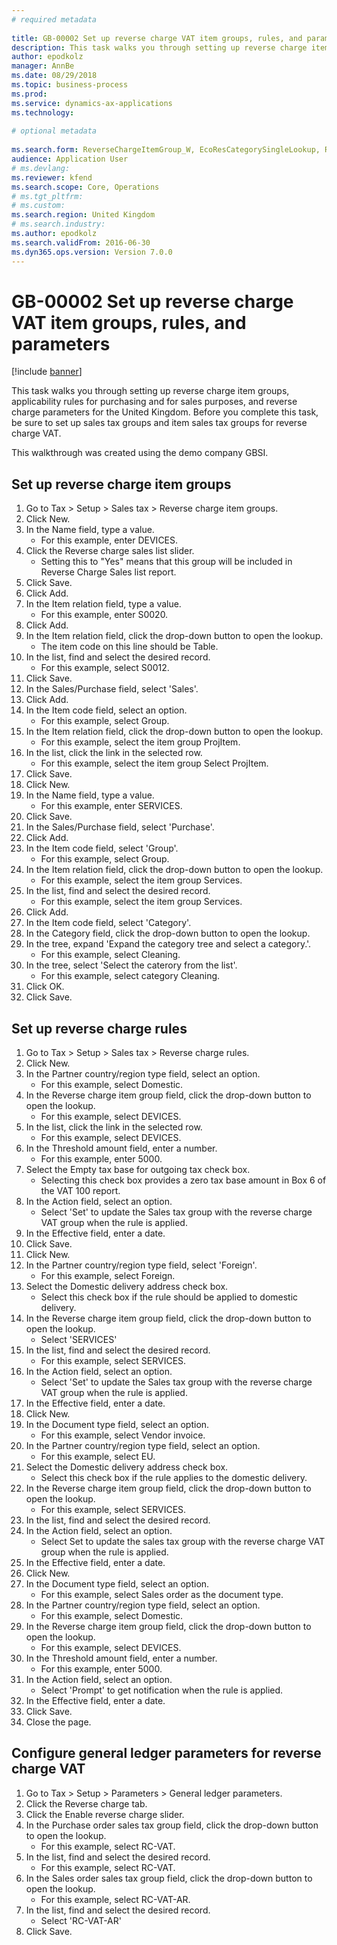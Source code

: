 ```yaml
--- 
# required metadata 
 
title: GB-00002 Set up reverse charge VAT item groups, rules, and parameters
description: This task walks you through setting up reverse charge item groups, applicability rules for purchasing and for sales purposes, and reverse charge parameters for the United Kingdom. 
author: epodkolz
manager: AnnBe 
ms.date: 08/29/2018
ms.topic: business-process 
ms.prod:  
ms.service: dynamics-ax-applications 
ms.technology:  
 
# optional metadata 
 
ms.search.form: ReverseChargeItemGroup_W, EcoResCategorySingleLookup, ReverseChargeRule_W, LedgerParameters, TaxGroupLookup   
audience: Application User 
# ms.devlang:  
ms.reviewer: kfend
ms.search.scope: Core, Operations 
# ms.tgt_pltfrm:  
# ms.custom:  
ms.search.region: United Kingdom
# ms.search.industry: 
ms.author: epodkolz
ms.search.validFrom: 2016-06-30 
ms.dyn365.ops.version: Version 7.0.0 
---
```

# GB-00002 Set up reverse charge VAT item groups, rules, and parameters

[!include [banner](../../includes/banner.md)]

This task walks you through setting up reverse charge item groups, applicability rules for purchasing and for sales purposes, and reverse charge parameters for the United Kingdom.  Before you complete this task, be sure to set up sales tax groups and item sales tax groups for reverse charge VAT. 

This walkthrough was created using the demo company GBSI.


## Set up reverse charge item groups
1. Go to Tax > Setup > Sales tax > Reverse charge item groups.
2. Click New.
3. In the Name field, type a value.
    * For this example, enter DEVICES.  
4. Click the Reverse charge sales list slider.
    * Setting this to "Yes"  means that this group will be included in Reverse Charge Sales list report.  
5. Click Save.
6. Click Add.
7. In the Item relation field, type a value.
    * For this example, enter S0020.  
8. Click Add.
9. In the Item relation field, click the drop-down button to open the lookup.
    * The item code on this line should be Table.  
10. In the list, find and select the desired record.
    * For this example, select S0012.  
11. Click Save.
12. In the Sales/Purchase field, select 'Sales'.
13. Click Add.
14. In the Item code field, select an option.
    * For this example, select Group.  
15. In the Item relation field, click the drop-down button to open the lookup.
    * For this example, select the item group ProjItem.  
16. In the list, click the link in the selected row.
    * For this example, select the item group Select ProjItem.  
17. Click Save.
18. Click New.
19. In the Name field, type a value.
    * For this example, enter SERVICES.  
20. Click Save.
21. In the Sales/Purchase field, select 'Purchase'.
22. Click Add.
23. In the Item code field, select 'Group'.
    * For this example, select Group.  
24. In the Item relation field, click the drop-down button to open the lookup.
    * For this example, select the item group Services.  
25. In the list, find and select the desired record.
    * For this example, select the item group Services.  
26. Click Add.
27. In the Item code field, select 'Category'.
28. In the Category field, click the drop-down button to open the lookup.
29. In the tree, expand 'Expand the category tree and select a category.'.
    * For this example, select Cleaning.  
30. In the tree, select 'Select the caterory from the list'.
    * For this example, select category Cleaning.  
31. Click OK.
32. Click Save.

## Set up reverse charge rules
1. Go to Tax > Setup > Sales tax > Reverse charge rules.
2. Click New.
3. In the Partner country/region type field, select an option.
    * For this example, select Domestic.  
4. In the Reverse charge item group field, click the drop-down button to open the lookup.
    * For this example, select DEVICES.  
5. In the list, click the link in the selected row.
    * For this example, select DEVICES.  
6. In the Threshold amount field, enter a number.
    * For this example, enter 5000.  
7. Select the Empty tax base for outgoing tax check box.
    * Selecting this check box provides a zero tax base amount in Box 6 of the VAT 100 report.  
8. In the Action field, select an option.
    * Select 'Set' to update the Sales tax group with the reverse charge VAT group when the rule is applied.  
9. In the Effective field, enter a date.
10. Click Save.
11. Click New.
12. In the Partner country/region type field, select 'Foreign'.
    * For this example, select Foreign.  
13. Select the Domestic delivery address check box.
    * Select this check box if the rule should be applied to domestic delivery.  
14. In the Reverse charge item group field, click the drop-down button to open the lookup.
    * Select 'SERVICES'  
15. In the list, find and select the desired record.
    * For this example, select SERVICES.  
16. In the Action field, select an option.
    * Select 'Set' to update the Sales tax group with the reverse charge VAT group when the rule is applied.  
17. In the Effective field, enter a date.
18. Click New.
19. In the Document type field, select an option.
    * For this example, select Vendor invoice.  
20. In the Partner country/region type field, select an option.
    * For this example, select EU.  
21. Select the Domestic delivery address check box.
    * Select this check box if the rule applies to the domestic delivery.  
22. In the Reverse charge item group field, click the drop-down button to open the lookup.
    * For this example, select SERVICES.  
23. In the list, find and select the desired record.
24. In the Action field, select an option.
    * Select Set to update the sales tax group with the reverse charge VAT group when the rule is applied.  
25. In the Effective field, enter a date.
26. Click New.
27. In the Document type field, select an option.
    * For this example, select Sales order as the document type.  
28. In the Partner country/region type field, select an option.
    * For this example, select Domestic.  
29. In the Reverse charge item group field, click the drop-down button to open the lookup.
    * For this example, select DEVICES.  
30. In the Threshold amount field, enter a number.
    * For this example, enter 5000.  
31. In the Action field, select an option.
    * Select 'Prompt' to get notification when the rule is applied.  
32. In the Effective field, enter a date.
33. Click Save.
34. Close the page.

## Configure general ledger parameters for reverse charge VAT
1. Go to Tax > Setup > Parameters > General ledger parameters.
2. Click the Reverse charge tab.
3. Click the Enable reverse charge slider.
4. In the Purchase order sales tax group field, click the drop-down button to open the lookup.
    * For this example, select RC-VAT.  
5. In the list, find and select the desired record.
    * For this example, select RC-VAT.  
6. In the Sales order sales tax group field, click the drop-down button to open the lookup.
    * For this example, select RC-VAT-AR.  
7. In the list, find and select the desired record.
    * Select 'RC-VAT-AR'  
8. Click Save.

